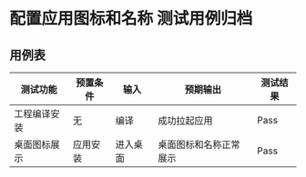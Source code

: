 # 配置应用图标和名称 测试用例归档

## 用例表

| 测试功能   | 预置条件      | 输入   | 预期输出        |测试结果|
|--------|-----------|------|-------------|--------------------------------|
| 工程编译安装 | 	无      | 	编译  | 成功拉起应用                  |Pass|
| 桌面图标展示 | 应用安装      | 进入桌面	 | 桌面图标和名称正常展示 |Pass|